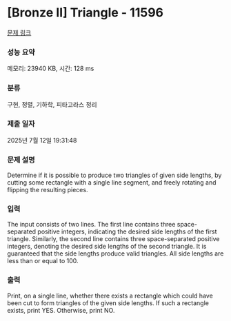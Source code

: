 # [Bronze II] Triangle - 11596 

[문제 링크](https://www.acmicpc.net/problem/11596) 

### 성능 요약

메모리: 23940 KB, 시간: 128 ms

### 분류

구현, 정렬, 기하학, 피타고라스 정리

### 제출 일자

2025년 7월 12일 19:31:48

### 문제 설명

<p>Determine if it is possible to produce two triangles of given side lengths, by cutting some rectangle with a single line segment, and freely rotating and flipping the resulting pieces.</p>

### 입력 

 <p>The input consists of two lines. The first line contains three space-separated positive integers, indicating the desired side lengths of the first triangle. Similarly, the second line contains three space-separated positive integers, denoting the desired side lengths of the second triangle. It is guaranteed that the side lengths produce valid triangles. All side lengths are less than or equal to 100.</p>

### 출력 

 <p>Print, on a single line, whether there exists a rectangle which could have been cut to form triangles of the given side lengths. If such a rectangle exists, print YES. Otherwise, print NO.</p>

